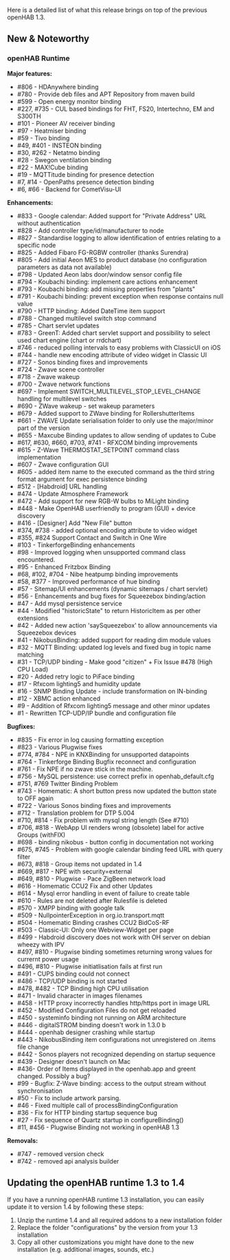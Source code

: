Here is a detailed list of what this release brings on top of the previous openHAB 1.3.

## New & Noteworthy

### openHAB Runtime

**Major features:**
* #806 - HDAnywhere binding
* #780 - Provide deb files and APT Repository from maven build
* #599 - Open energy monitor binding
* #227, #735 - CUL based bindings for FHT, FS20, Intertechno, EM and S300TH 
* #101 - Pioneer AV receiver binding
* #97 - Heatmiser binding
* #59 - Tivo binding
* #49, #401 - INSTEON binding
* #30, #262 - Netatmo binding
* #28 - Swegon ventilation binding
* #22 - MAX!Cube binding
* #19 - MQTTitude binding for presence detection
* #7, #14 - OpenPaths presence detection binding
* #6, #66 - Backend for CometVisu-UI

**Enhancements:**
* #833 - Google calendar: Added support for "Private Address" URL without authentication
* #828 - Add controller type/id/manufacturer to node
* #827 - Standardise logging to allow identification of entries relating to a specific node
* #825 - Added Fibaro FG-RGBW controller (thanks Surendra)
* #805 - Add initial Aeon MES to product database (no configuration parameters as data not available)
* #798 - Updated Aeon labs door/window sensor config file
* #794 - Koubachi binding: implement care actions enhancement
* #793 - Koubachi binding: add missing properties from "plants"
* #791 - Koubachi binding: prevent exception when response contains null value
* #790 - HTTP binding: Added DateTime item support
* #788 - Changed multilevel switch stop command
* #785 - Chart servlet updates
* #783 - GreenT: Added chart servlet support and possibility to select used chart engine (chart or rrdchart)
* #746 - reduced polling intervals to easy problems with ClassicUI on iOS
* #744 - handle new encoding attribute of video widget in Classic UI
* #727 - Sonos binding fixes and improvements
* #724 - Zwave scene controller
* #718 - Zwave wakeup
* #700 - Zwave network functions
* #697 - Implement SWITCH_MULTILEVEL_STOP_LEVEL_CHANGE handling for multilevel switches
* #690 - ZWave wakeup - set wakeup parameters
* #679 - Added support to ZWave binding for RollershutterItems
* #661 - ZWAVE Update serialisation folder to only use the major/minor part of the version
* #655 - Maxcube Binding updates to allow sending of updates to Cube
* #617, #630, #660, #703, #741 - RFXCOM binding improvements
* #615 - Z-Wave THERMOSTAT_SETPOINT command class implementation
* #607 - Zwave configuration GUI
* #605 - added item name to the executed command as the third string format argument for exec persistence binding
* #512 - [Habdroid] URL handling 
* #474 - Update Atmosphere Framework
* #472 - Add support for new RGB-W bulbs to MiLight binding
* #448 - Make OpenHAB userfriendly to program (GUI) + device discovery
* #416 - [Designer] Add "New File" button
* #374, #738 - added optional encoding attribute to video widget
* #355, #824 Support Contact and Switch in One Wire
* #103 - TinkerforgeBinding enhancements
* #98 - Improved logging when unsupported command class encountered.
* #95 - Enhanced Fritzbox Binding
* #68, #102, #704 - Nibe heatpump binding improvements
* #58, #377 - Improved performance of hue binding
* #57 - Sitemap/UI enhancements (dynamic sitemaps / chart servlet)
* #56 - Enhancements and bug fixes for Squeezebox binding/action
* #47 - Add mysql persistence service
* #44 - Modified "historicState" to return HistoricItem as per other extensions
* #42 - Added new action 'saySqueezebox' to allow announcements via Squeezebox devices
* #41 - NikobusBinding: added support for reading dim module values
* #32 - MQTT Binding: updated log levels and fixed bug in topic name matching
* #31 - TCP/UDP binding - Make good "citizen" + Fix Issue #478 (High CPU Load)
* #20 - Added retry logic to PiFace binding
* #17 - Rfxcom lighting5 and humidity update
* #16 - SNMP Binding Update - include transformation on IN-binding
* #12 - XBMC action enhanced
* #9 - Addition of Rfxcom lighting5 message and other minor updates
* #1 - Rewritten TCP-UDP/IP bundle and configuration file

**Bugfixes:**
* #835 - Fix error in log causing formatting exception
* #823 - Various Plugwise fixes
* #774, #784 - NPE in KNXBinding for unsupported datapoints
* #764 - Tinkerforge Binding Bugfix reconnect and configuration
* #761 - Fix NPE if no zwave stick in the machine.
* #756 - MySQL persistence: use correct prefix in openhab_default.cfg
* #751, #769 Twitter Binding Problem
* #743 - Homematic: A short button press now updated the button state to OFF again
* #722 - Various Sonos binding fixes and improvements
* #712 - Translation problem for DTP 5.004
* #710, #814 - Fix problem with mysql string length (See #710)
* #706, #818 - WebApp UI renders wrong (obsolete) label for active Groups (withFIX) 
* #698 - binding nikobus - button config in documentation not working
* #675, #745 - Problem with google calendar binding feed URL with query filter 
* #673, #818 - Group items not updated in 1.4
* #669, #817 - NPE with security=external
* #649, #810 - Plugwise - Pace ZigBeen network load
* #616 - Homematic CCU2 Fix and other Updates
* #614 - Mysql error handling in event of failure to create table
* #610 - Rules are not deleted after Rulesfile is deleted 
* #570 - XMPP binding with google talk
* #509 - NullpointerException in org.io.transport.mqtt 
* #504 - Homematic Binding crashes CCU2 BidCoS-RF 
* #503 - Classic-UI: Only one Webview-Widget per page
* #499 - Habdroid discovery does not work with OH server on debian wheezy with IPV
* #497, #810 - Plugwise binding sometimes returning wrong values for currernt power usage
* #496, #810 - Plugwise initiatlisation fails at first run 
* #491 - CUPS binding could not connect 
* #486 - TCP/UDP binding is not started
* #478, #482 - TCP Binding high CPU utilisation
* #471 - Invalid character in images filenames 
* #458 - HTTP proxy incorrectly handles http/https port in image URL
* #452 - Modified Configuration Files do not get reloaded
* #450 - systeminfo binding not running on ARM architecture
* #446 - digitalSTROM binding doesn't work in 1.3.0 b
* #444 - openhab designer crashing while startup 
* #443 - NikobusBinding item configurations not unregistered on .items file change
* #442 - Sonos players not recognized depending on startup sequence
* #439 - Designer doesn't launch on Mac
* #436- Order of Items displayed in the openhab.app and greent changed. Possibly a bug?
* #99 - Bugfix: Z-Wave binding: access to the output stream without synchronisation
* #50 - Fix to include artwork parsing.
* #46 - Fixed multiple call of processBindingConfiguration
* #36 - Fix for HTTP binding startup sequence bug
* #27 - Fix sequence of Quartz startup in configureBinding()
* #11, #456 - Plugwise Binding not working in openHAB 1.3

**Removals:**
* #747 - removed version check
* #742 - removed api analysis builder

## Updating the openHAB runtime 1.3 to 1.4

If you have a running openHAB runtime 1.3 installation, you can easily update it to version 1.4 by following these steps:
 1. Unzip the runtime 1.4 and all required addons to a new installation folder
 1. Replace the folder "configurations" by the version from your 1.3 installation
 1. Copy all other customizations you might have done to the new installation (e.g. additional images, sounds, etc.)